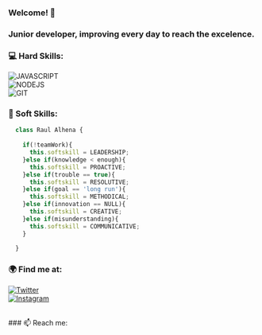 ### Welcome! 👋

<!--
**raulalhena/raulalhena** is a ✨ _special_ ✨ repository because its `README.md` (this file) appears on your GitHub profile.

Here are some ideas to get you started:

- 🔭 I’m currently working on ...
- 🌱 I’m currently learning ...
- 👯 I’m looking to collaborate on ...
- 🤔 I’m looking for help with ...
- 💬 Ask me about ...
- 📫 How to reach me: ...
- 😄 Pronouns: ...
- ⚡ Fun fact: ...
-->

### Junior developer, improving every day to reach the excelence.

### 💻 Hard Skills:

![JAVASCRIPT](https://img.shields.io/badge/Javascript-F0DB4F?style=for-the-badge&logo=javascript&logoColor=white&labelColor=101010)<br>
![NODEJS](https://img.shields.io/badge/NodeJS-68A063?style=for-the-badge&logo=nodedotjs&logoColor=white&labelColor=101010)<br>
![GIT](https://img.shields.io/badge/GIT-f1502f?style=for-the-badge&logo=git&logoColor=white&labelColor=101010)<br>


### 🌱 Soft Skills:

```javascript
  class Raul Alhena {
  
    if(!teamWork){
      this.softskill = LEADERSHIP;
    }else if(knowledge < enough){
      this.softskill = PROACTIVE;
    }else if(trouble == true){
      this.softskill = RESOLUTIVE;
    }else if(goal == 'long run'){
      this.softskill = METHODICAL;
    }else if(innovation == NULL){
      this.softskill = CREATIVE;
    }else if(misunderstanding){
      this.softskill = COMMUNICATIVE;
    }
    
  }
```

### 🌍 Find me at:


[![Twitter](https://img.shields.io/badge/Twitter-@raulalhn-1da1f2?style=for-the-badge&logo=twitter&logoColor=white&labelColor=101010)](https://twitter.com/raulalhn)<br>
[![Instagram](https://img.shields.io/badge/Instagram-@raul.alhena-833ab4?style=for-the-badge&logo=instagram&logoColor=white&labelColor=101010)](https://instagram.com/raul.alhena)<br>

<br>
### 📫 Reach me:
<br>


